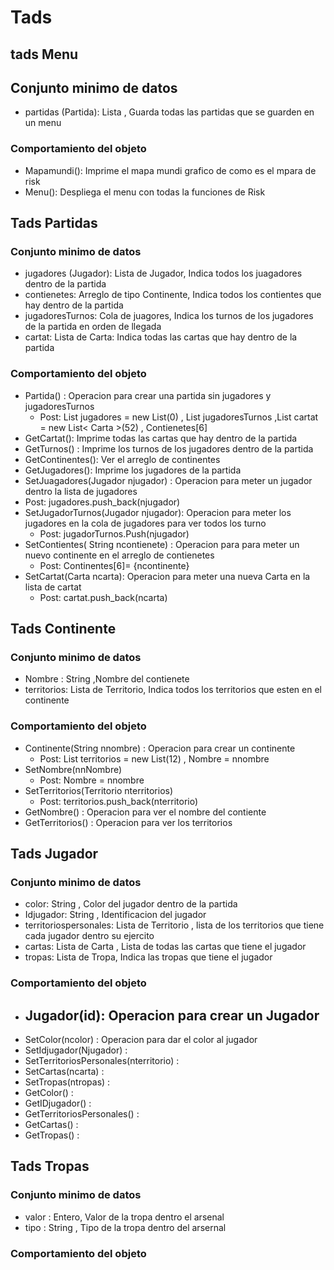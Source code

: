 # Tads

## tads Menu
## Conjunto minimo de datos
- partidas (Partida): Lista <Partida>, Guarda todas las partidas que se guarden en un menu
### Comportamiento del objeto
- Mapamundi(): Imprime el mapa mundi grafico de como es el mpara de risk
- Menu(): Despliega el menu con todas la funciones de Risk
## Tads Partidas
### Conjunto minimo de datos
- jugadores (Jugador): Lista de Jugador, Indica todos los juagadores dentro de la partida
- contienetes: Arreglo de tipo Continente, Indica todos los contientes que hay dentro de la partida
- jugadoresTurnos: Cola de juagores, Indica los turnos de los jugadores de la partida en orden de llegada
- cartat: Lista de Carta: Indica todas las cartas que hay dentro de la partida
### Comportamiento del objeto
- Partida() : Operacion para crear una partida sin jugadores y jugadoresTurnos 
   - Post:  List<Jugador> jugadores = new List<Jugador>(0) , List<Stack> jugadoresTurnos ,List<Carta> cartat = new List< Carta >(52) , Contienetes[6]
- GetCartat(): Imprime todas las cartas que hay dentro de la partida
- GetTurnos() : Imprime los turnos de los jugadores dentro de la partida
- GetContinentes(): Ver el arreglo de continentes
- GetJugadores(): Imprime los jugadores de la partida
-  SetJuagadores(Jugador njugador) : Operacion para meter un jugador dentro la lista de jugadores
  - Post:  jugadores.push_back(njugador)
-  SetJugadorTurnos(Jugador njugador): Operacion para meter los jugadores en la cola de jugadores para ver todos los turno
   - Post: jugadorTurnos.Push(njugador)
-  SetContientes( String ncontienete) : Operacion para para meter un nuevo continente en el arreglo de contienetes
   - Post: Continentes[6]= {ncontinente}
-  SetCartat(Carta ncarta): Operacion para meter una nueva Carta en la lista de cartat
   - Post: cartat.push_back(ncarta)
## Tads Continente
### Conjunto minimo de datos
- Nombre : String ,Nombre del contienete
- territorios: Lista de Territorio, Indica todos los territorios que esten en el continente
### Comportamiento del objeto
- Continente(String nnombre) : Operacion para crear un continente
   - Post: List<Territorio> territorios = new List<Territorio>(12) , Nombre = nnombre
-  SetNombre(nnNombre)
   - Post: Nombre = nnombre
-  SetTerritorios(Territorio nterritorios)
   - Post: territorios.push_back(nterritorio)
- GetNombre() : Operacion para ver el nombre del contiente
- GetTerritorios() : Operacion para ver los territorios
## Tads Jugador
### Conjunto minimo de datos
- color: String , Color del jugador dentro de la partida
- Idjugador: String , Identificacion del jugador
- territoriospersonales: Lista de Territorio , lista de los territorios que tiene cada jugador dentro su ejercito
- cartas: Lista de Carta , Lista de todas las cartas que tiene el jugador
- tropas: Lista de Tropa, Indica las tropas que tiene el jugador
### Comportamiento del objeto
- Jugador(id): Operacion para crear un Jugador
  - 
- SetColor(ncolor) : Operacion para dar el color al jugador
- SetIdjugador(Njugador) :
- SetTerritoriosPersonales(nterritorio) :
- SetCartas(ncarta) :
- SetTropas(ntropas) :
- GetColor() :
- GetIDjugador() :
- GetTerritoriosPersonales() :
- GetCartas() :
- GetTropas() :
## Tads Tropas
### Conjunto minimo de datos
- valor : Entero, Valor de la tropa dentro el arsenal
- tipo : String , Tipo de la tropa dentro del arsernal
### Comportamiento del objeto

